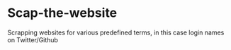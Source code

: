 # Scap-the-website
Scrapping websites for various predefined terms, in this case login names on Twitter/Github
